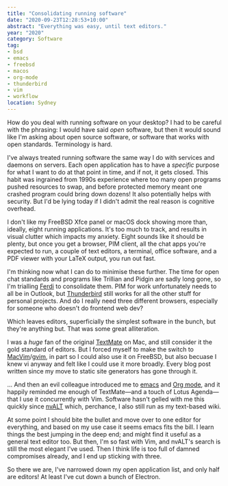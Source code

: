 ```yaml
---
title: "Consolidating running software"
date: "2020-09-23T12:28:53+10:00"
abstract: "Everything was easy, until text editors."
year: "2020"
category: Software
tag:
- bsd
- emacs
- freebsd
- macos
- org-mode
- thunderbird
- vim
- workflow
location: Sydney
---
```

How do you deal with running software on your desktop? I had to be careful with the phrasing: I would have said *open* software, but then it would sound like I'm asking about open source software, or software that works with open standards. Terminology is hard.

I've always treated running software the same way I do with services and daemons on servers. Each open application has to have a *specific* purpose for what I want to do at that point in time, and if not, it gets closed. This habit was ingrained from 1990s experience where too many open programs pushed resources to swap, and before protected memory meant one crashed program could bring down dozens! It also potentially helps with security. But I'd be lying today if I didn't admit the real reason is cognitive overhead.

I don't like my FreeBSD Xfce panel or macOS dock showing more than, ideally, eight running applications. It's too much to track, and results in visual clutter which impacts my anxiety. Eight sounds like it should be plenty, but once you get a browser, PIM client, all the chat apps you're expected to run, a couple of text editors, a terminal, office software, and a PDF viewer with your LaTeX output, you run out fast.

I'm thinking now what I can do to minimise these further. The time for open chat standards and programs like Trillian and Pidgin are sadly long gone, so I'm trialling [Ferdi](https://getferdi.com/) to consolidate them. PIM for work unfortunately needs to all be in Outlook, but [Thunderbird](https://www.thunderbird.net/) still works for all the other stuff for personal projects. And do I really need three different browsers, especially for someone who doesn't do frontend web dev?

Which leaves editors, superficially the simplest software in the bunch, but they're anything but. That was some great alliteration.

I was a *huge* fan of the original [TextMate](https://macromates.com/) on Mac, and still consider it the gold standard of editors. But I forced myself to make the switch to [MacVim](https://macvim-dev.github.io/macvim/)/[gvim](https://www.vim.org/), in part so I could also use it on FreeBSD, but also becuase I knew vi anyway and felt like I could use it more broadly. Every blog post written since my move to static site generators has gone through it.

... And then an evil colleague introduced me to [emacs](https://www.gnu.org/software/emacs/) and [Org mode](https://orgmode.org/), and it happily reminded me enough of TextMate&mdash;and a touch of Lotus Agenda&mdash;that I use it concurrently with Vim. Software hasn't gelled with me this quickly since [nvALT](https://brettterpstra.com/projects/nvalt/) which, perchance, I also still run as my text-based wiki.

At some point I should bite the bullet and move over to one editor for everything, and based on my use case it seems emacs fits the bill. I learn things the best jumping in the deep end; and might find it useful as a general text editor too. But then, I'm so fast with Vim, and nvALT's search is still the most elegant I've used. Then I think life is too full of damned compromises already, and I end up sticking with three.

So there we are, I've narrowed down my open application list, and only half are editors! At least I've cut down a bunch of Electron.

